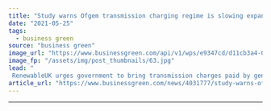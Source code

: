 ```yaml
---
title: "Study warns Ofgem transmission charging regime is slowing expansion of Britain's green electricity market"
date: "2021-05-25"
tags: 
  - business green
source: "business green"
image_url: "https://www.businessgreen.com/api/v1/wps/e9347cd/d11cb3a4-03ee-4537-880d-4e4c58209794/6/farr-wind-farm-scotland-185x114.jpg"
image_fp: "/assets/img/post_thumbnails/63.jpg"
lead: "
 RenewableUK urges government to bring transmission charges paid by generators in line with those in other countries, arguing move would make UK more competitive on global stage ..."
article_url: "https://www.businessgreen.com/news/4031777/study-warns-ofgem-transmission-charging-regime-slowing-expansion-britain-green-electricity-market"
---
```


---

